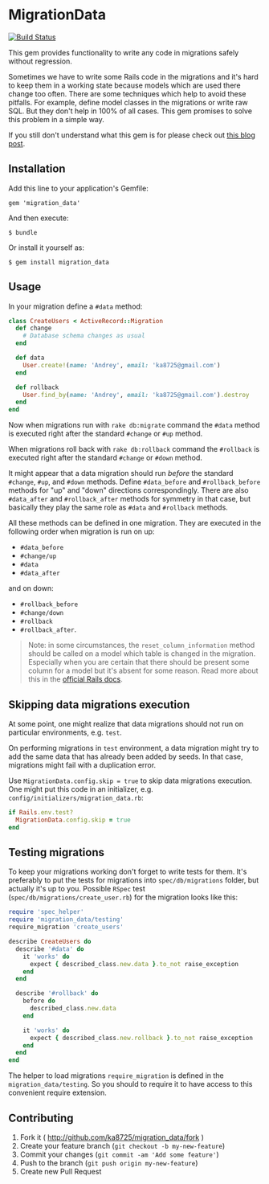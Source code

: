 # MigrationData

[![Build Status](https://travis-ci.org/ka8725/migration_data.svg?branch=master)](https://travis-ci.org/ka8725/migration_data)

This gem provides functionality to write any code in migrations safely without regression.

Sometimes we have to write some Rails code in the migrations and it's hard to
keep them in a working state because models which are used there change too often. There are
some techniques which help to avoid these pitfalls. For example, define model
classes in the migrations or write raw SQL. But they don't help in 100% of all cases.
This gem promises to solve this problem in a simple way.

If you still don't understand what this gem is for please check out [this blog post](http://railsguides.net/2014/01/30/change-data-in-migrations-like-a-boss/).

## Installation

Add this line to your application's Gemfile:

    gem 'migration_data'

And then execute:

    $ bundle

Or install it yourself as:

    $ gem install migration_data

## Usage

In your migration define a `#data` method:

```ruby
class CreateUsers < ActiveRecord::Migration
  def change
    # Database schema changes as usual
  end

  def data
    User.create!(name: 'Andrey', email: 'ka8725@gmail.com')
  end

  def rollback
    User.find_by(name: 'Andrey', email: 'ka8725@gmail.com').destroy
  end
end
```

Now when migrations run with `rake db:migrate` command the `#data` method is executed right after the standard `#change` or `#up` method.

When migrations roll back with `rake db:rollback` command the `#rollback` is executed right after the standard `#change` or `#down` method.

It might appear that a data migration should run *before* the standard `#change`, `#up`, and `#down` methods. Define `#data_before` and `#rollback_before` methods for "up" and "down" directions correspondingly. There are also `#data_after` and `#rollback_after` methods for symmetry in that case, but basically they play the same role as `#data` and `#rollback` methods.

All these methods can be defined in one migration. They are executed in the following order when migration is run on up:
- `#data_before`
- `#change/up`
- `#data`
- `#data_after`

and on down:

- `#rollback_before`
- `#change/down`
- `#rollback`
- `#rollback_after`.

> Note: in some circumstances, the `reset_column_information` method should be called on a model which table is changed in the migration. Especially when you are certain that there should be present some column for a model but it's absent for some reason. Read more about this in the [official Rails docs](http://guides.rubyonrails.org/v4.1/migrations.html#using-models-in-your-migrations).

## Skipping data migrations execution

At some point, one might realize that data migrations should not run on particular environments, e.g. `test`.

On performing migrations in `test` environment, a data migration might try to add the same data that has already been added by seeds. In that case, migrations might fail with a duplication error.

Use `MigrationData.config.skip = true` to skip data migrations execution. One might put this code in an initializer, e.g. `config/initializers/migration_data.rb`:

```ruby
if Rails.env.test?
  MigrationData.config.skip = true
end
```

## Testing migrations

To keep your migrations working don't forget to write tests for them. It's preferably to put the tests for migrations into `spec/db/migrations` folder, but actually it's up to you. Possible `RSpec` test (`spec/db/migrations/create_user.rb`) for the migration looks like this:

```ruby
require 'spec_helper'
require 'migration_data/testing'
require_migration 'create_users'

describe CreateUsers do
  describe '#data' do
    it 'works' do
      expect { described_class.new.data }.to_not raise_exception
    end
  end

  describe '#rollback' do
    before do
      described_class.new.data
    end

    it 'works' do
      expect { described_class.new.rollback }.to_not raise_exception
    end
  end
end
```

The helper to load migrations `require_migration` is defined in the `migration_data/testing`. So you should to require it to have access to this convenient require extension.

## Contributing

1. Fork it ( http://github.com/ka8725/migration_data/fork )
2. Create your feature branch (`git checkout -b my-new-feature`)
3. Commit your changes (`git commit -am 'Add some feature'`)
4. Push to the branch (`git push origin my-new-feature`)
5. Create new Pull Request
